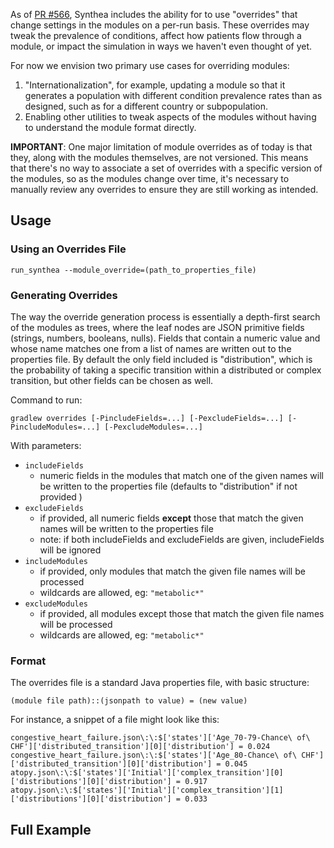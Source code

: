 As of [PR #566](https://github.com/synthetichealth/synthea/pull/566), Synthea includes the ability for to use "overrides" that change settings in the modules on a per-run basis. These overrides may tweak the prevalence of conditions, affect how patients flow through a module, or impact the simulation in ways we haven't even thought of yet.

For now we envision two primary use cases for overriding modules:
1) "Internationalization", for example, updating a module so that it generates a population with different condition prevalence rates than as designed, such as for a different country or subpopulation.
2) Enabling other utilities to tweak aspects of the modules without having to understand the module format directly.

**IMPORTANT**: One major limitation of module overrides as of today is that they, along with the modules themselves, are not versioned. This means that there's no way to associate a set of overrides with a specific version of the modules, so as the modules change over time, it's necessary to manually review any overrides to ensure they are still working as intended.

## Usage

### Using an Overrides File

```
run_synthea --module_override=(path_to_properties_file)
```

### Generating Overrides
The way the override generation process is essentially a depth-first search of the modules as trees, where the leaf nodes are JSON primitive fields (strings, numbers, booleans, nulls). Fields that contain a numeric value and whose name matches one from a list of names are written out to the properties file. By default the only field included is "distribution", which is the probability of taking a specific transition within a distributed or complex transition, but other fields can be chosen as well.

Command to run:
```
gradlew overrides [-PincludeFields=...] [-PexcludeFields=...] [-PincludeModules=...] [-PexcludeModules=...]
```
With parameters:
- `includeFields`
  - numeric fields in the modules that match one of the given names will be written to the properties file (defaults to "distribution" if not provided ) 
- `excludeFields`
    - if provided, all numeric fields **except** those that match the given names
       will be written to the properties file
    - note: if both includeFields and excludeFields are given, includeFields will be ignored
- `includeModules`   
    - if provided, only modules that match the given file names will be processed
    - wildcards are allowed, eg: `"metabolic*"`
- `excludeModules`  
    - if provided, all modules except those that match the given file names will be processed
    - wildcards are allowed, eg: `"metabolic*"`



### Format
The overrides file is a standard Java properties file, with basic structure:
```
(module file path)::(jsonpath to value) = (new value)
```

For instance, a snippet of a file might look like this:
```
congestive_heart_failure.json\:\:$['states']['Age_70-79-Chance\ of\ CHF']['distributed_transition'][0]['distribution'] = 0.024
congestive_heart_failure.json\:\:$['states']['Age_80-Chance\ of\ CHF']['distributed_transition'][0]['distribution'] = 0.045
atopy.json\:\:$['states']['Initial']['complex_transition'][0]['distributions'][0]['distribution'] = 0.917
atopy.json\:\:$['states']['Initial']['complex_transition'][1]['distributions'][0]['distribution'] = 0.033
```


## Full Example
